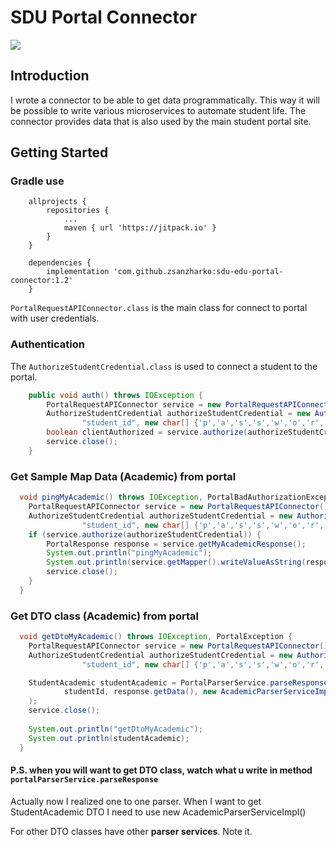 # SDU Portal Connector
[![](https://jitpack.io/v/zsanzharko/sdu-edu-portal-connector.svg)](https://jitpack.io/#zsanzharko/sdu-edu-portal-connector)
## Introduction
I wrote a connector to be able to get data programmatically. This way it 
will be possible to write various microservices to automate student life.
The connector provides data that is also used by the main student portal site.

## Getting Started

### Gradle use
```
    allprojects {
        repositories {
            ...
            maven { url 'https://jitpack.io' }
        }
    }
    
    dependencies {
        implementation 'com.github.zsanzharko:sdu-edu-portal-connector:1.2'
    }
```

`PortalRequestAPIConnector.class` is the main class for connect to portal with user credentials.

### Authentication
The `AuthorizeStudentCredential.class` is used to connect a student to the portal.
``` java
    public void auth() throws IOException {
        PortalRequestAPIConnector service = new PortalRequestAPIConnector();
        AuthorizeStudentCredential authorizeStudentCredential = new AuthorizeStudentCredential(
                "student_id", new char[] {'p','a','s','s','w','o','r','d'});
        boolean clientAuthorized = service.authorize(authorizeStudentCredential);
        service.close();
    }
```

### Get Sample Map Data (Academic) from portal

``` java
  void pingMyAcademic() throws IOException, PortalBadAuthorizationException {
    PortalRequestAPIConnector service = new PortalRequestAPIConnector();
    AuthorizeStudentCredential authorizeStudentCredential = new AuthorizeStudentCredential(
                "student_id", new char[] {'p','a','s','s','w','o','r','d'});
    if (service.authorize(authorizeStudentCredential)) {
        PortalResponse response = service.getMyAcademicResponse();
        System.out.println("pingMyAcademic");
        System.out.println(service.getMapper().writeValueAsString(response.getData()));
        service.close();
    }
  }
```

### Get DTO class (Academic) from portal

``` java
  void getDtoMyAcademic() throws IOException, PortalException {
    PortalRequestAPIConnector service = new PortalRequestAPIConnector();
    AuthorizeStudentCredential authorizeStudentCredential = new AuthorizeStudentCredential(
                "student_id", new char[] {'p','a','s','s','w','o','r','d'});

    StudentAcademic studentAcademic = PortalParserService.parseResponse(
            studentId, response.getData(), new AcademicParserServiceImpl()
    );
    service.close();
    
    System.out.println("getDtoMyAcademic");
    System.out.println(studentAcademic);
  }
```
#### P.S. when you will want to get DTO class, watch what u write in method `portalParserService.parseResponse`
Actually now I realized one to one parser. When I want to get StudentAcademic DTO I need 
to use new AcademicParserServiceImpl()

For other DTO classes have other **parser services**. Note it.
